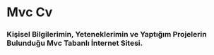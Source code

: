 # Mvc Cv

### Kişisel Bilgilerimin, Yeteneklerimin ve Yaptığım Projelerin Bulunduğu Mvc Tabanlı İnternet Sitesi.
